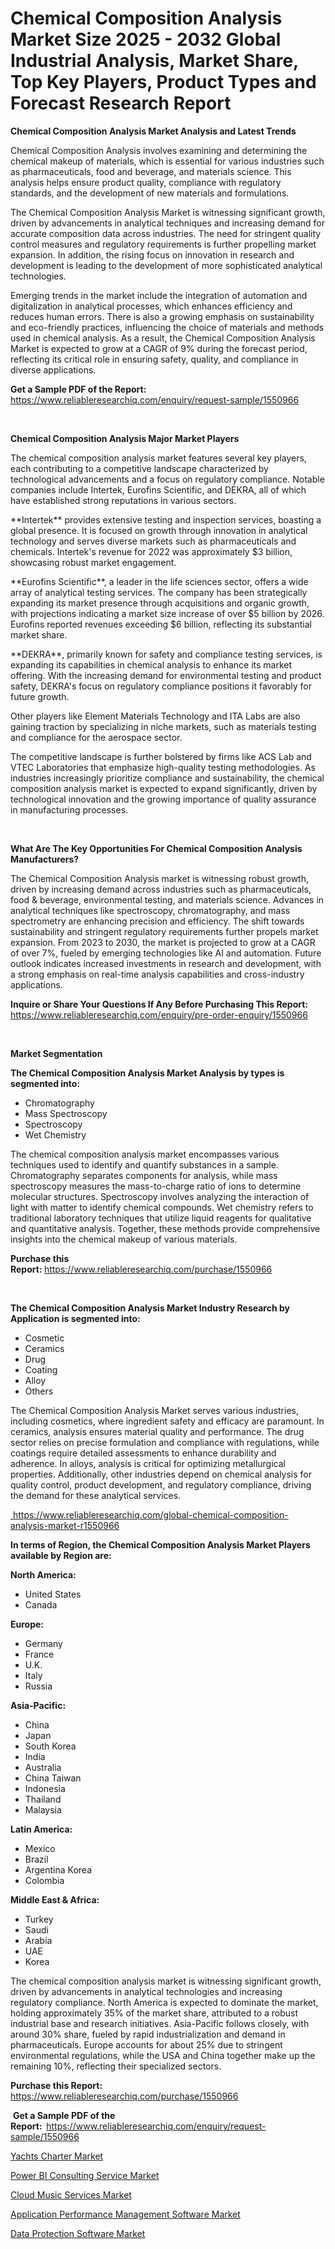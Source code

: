 <p><h1>Chemical Composition Analysis Market Size 2025 - 2032 Global Industrial Analysis, Market Share, Top Key Players, Product Types and Forecast Research Report</h1></p><p><strong>Chemical Composition Analysis Market Analysis and Latest Trends</strong></p>
<p><p>Chemical Composition Analysis involves examining and determining the chemical makeup of materials, which is essential for various industries such as pharmaceuticals, food and beverage, and materials science. This analysis helps ensure product quality, compliance with regulatory standards, and the development of new materials and formulations.</p><p>The Chemical Composition Analysis Market is witnessing significant growth, driven by advancements in analytical techniques and increasing demand for accurate composition data across industries. The need for stringent quality control measures and regulatory requirements is further propelling market expansion. In addition, the rising focus on innovation in research and development is leading to the development of more sophisticated analytical technologies.</p><p>Emerging trends in the market include the integration of automation and digitalization in analytical processes, which enhances efficiency and reduces human errors. There is also a growing emphasis on sustainability and eco-friendly practices, influencing the choice of materials and methods used in chemical analysis. As a result, the Chemical Composition Analysis Market is expected to grow at a CAGR of 9% during the forecast period, reflecting its critical role in ensuring safety, quality, and compliance in diverse applications.</p></p>
<p><strong>Get a Sample PDF of the Report:&nbsp;</strong> <a href="https://www.reliableresearchiq.com/enquiry/request-sample/1550966?utm_campaign=1117&utm_medium=2&utm_source=Github&utm_content=ia&utm_term=09032025&utm_id=chemical-composition-analysis">https://www.reliableresearchiq.com/enquiry/request-sample/1550966</a></p>
<p>&nbsp;</p>
<p><strong>Chemical Composition Analysis Major Market Players</strong></p>
<p><p>The chemical composition analysis market features several key players, each contributing to a competitive landscape characterized by technological advancements and a focus on regulatory compliance. Notable companies include Intertek, Eurofins Scientific, and DEKRA, all of which have established strong reputations in various sectors.</p><p>**Intertek** provides extensive testing and inspection services, boasting a global presence. It is focused on growth through innovation in analytical technology and serves diverse markets such as pharmaceuticals and chemicals. Intertek's revenue for 2022 was approximately $3 billion, showcasing robust market engagement.</p><p>**Eurofins Scientific**, a leader in the life sciences sector, offers a wide array of analytical testing services. The company has been strategically expanding its market presence through acquisitions and organic growth, with projections indicating a market size increase of over $5 billion by 2026. Eurofins reported revenues exceeding $6 billion, reflecting its substantial market share.</p><p>**DEKRA**, primarily known for safety and compliance testing services, is expanding its capabilities in chemical analysis to enhance its market offering. With the increasing demand for environmental testing and product safety, DEKRA's focus on regulatory compliance positions it favorably for future growth.</p><p>Other players like Element Materials Technology and ITA Labs are also gaining traction by specializing in niche markets, such as materials testing and compliance for the aerospace sector. </p><p>The competitive landscape is further bolstered by firms like ACS Lab and VTEC Laboratories that emphasize high-quality testing methodologies. As industries increasingly prioritize compliance and sustainability, the chemical composition analysis market is expected to expand significantly, driven by technological innovation and the growing importance of quality assurance in manufacturing processes.</p></p>
<p>&nbsp;</p>
<p><strong>What Are The Key Opportunities For Chemical Composition Analysis Manufacturers?</strong></p>
<p><p>The Chemical Composition Analysis market is witnessing robust growth, driven by increasing demand across industries such as pharmaceuticals, food & beverage, environmental testing, and materials science. Advances in analytical techniques like spectroscopy, chromatography, and mass spectrometry are enhancing precision and efficiency. The shift towards sustainability and stringent regulatory requirements further propels market expansion. From 2023 to 2030, the market is projected to grow at a CAGR of over 7%, fueled by emerging technologies like AI and automation. Future outlook indicates increased investments in research and development, with a strong emphasis on real-time analysis capabilities and cross-industry applications.</p></p>
<p><strong>Inquire or Share Your Questions If Any Before Purchasing This Report:</strong> <a href="https://www.reliableresearchiq.com/enquiry/pre-order-enquiry/1550966?utm_campaign=1117&utm_medium=2&utm_source=Github&utm_content=ia&utm_term=09032025&utm_id=chemical-composition-analysis">https://www.reliableresearchiq.com/enquiry/pre-order-enquiry/1550966</a></p>
<p>&nbsp;</p>
<p><strong>Market Segmentation</strong></p>
<p><strong>The Chemical Composition Analysis Market Analysis by types is segmented into:</strong></p>
<p><ul><li>Chromatography</li><li>Mass Spectroscopy</li><li>Spectroscopy</li><li>Wet Chemistry</li></ul></p>
<p><p>The chemical composition analysis market encompasses various techniques used to identify and quantify substances in a sample. Chromatography separates components for analysis, while mass spectroscopy measures the mass-to-charge ratio of ions to determine molecular structures. Spectroscopy involves analyzing the interaction of light with matter to identify chemical compounds. Wet chemistry refers to traditional laboratory techniques that utilize liquid reagents for qualitative and quantitative analysis. Together, these methods provide comprehensive insights into the chemical makeup of various materials.</p></p>
<p><strong>Purchase this Report:&nbsp;</strong><a href="https://www.reliableresearchiq.com/purchase/1550966?utm_campaign=1117&utm_medium=2&utm_source=Github&utm_content=ia&utm_term=09032025&utm_id=chemical-composition-analysis">https://www.reliableresearchiq.com/purchase/1550966</a></p>
<p>&nbsp;</p>
<p><strong>The Chemical Composition Analysis Market Industry Research by Application is segmented into:</strong></p>
<p><ul><li>Cosmetic</li><li>Ceramics</li><li>Drug</li><li>Coating</li><li>Alloy</li><li>Others</li></ul></p>
<p><p>The Chemical Composition Analysis Market serves various industries, including cosmetics, where ingredient safety and efficacy are paramount. In ceramics, analysis ensures material quality and performance. The drug sector relies on precise formulation and compliance with regulations, while coatings require detailed assessments to enhance durability and adherence. In alloys, analysis is critical for optimizing metallurgical properties. Additionally, other industries depend on chemical analysis for quality control, product development, and regulatory compliance, driving the demand for these analytical services.</p></p>
<p><a href="https://www.reliableresearchiq.com/global-chemical-composition-analysis-market-r1550966?utm_campaign=1117&utm_medium=2&utm_source=Github&utm_content=ia&utm_term=09032025&utm_id=chemical-composition-analysis">&nbsp;https://www.reliableresearchiq.com/global-chemical-composition-analysis-market-r1550966</a></p>
<p><strong>In terms of Region, the Chemical Composition Analysis Market Players available by Region are:</strong></p>
<p>
    <p> <strong> North America: </strong>
        <ul>
            <li>United States</li>
            <li>Canada</li>
        </ul>
        </p> 
    <p> <strong> Europe: </strong>
        <ul>
            <li>Germany</li>
            <li>France</li>
            <li>U.K.</li>
            <li>Italy</li>
            <li>Russia</li>
        </ul>
        </p> 
    <p> <strong> Asia-Pacific: </strong>
        <ul>
            <li>China</li>
            <li>Japan</li>
            <li>South Korea</li>
            <li>India</li>
            <li>Australia</li>
            <li>China Taiwan</li>
            <li>Indonesia</li>
            <li>Thailand</li>
            <li>Malaysia</li>
        </ul>
        </p> 
    <p> <strong> Latin America: </strong>
        <ul>
            <li>Mexico</li>
            <li>Brazil</li>
            <li>Argentina Korea</li>
            <li>Colombia</li>
        </ul>
        </p> 
    <p> <strong> Middle East & Africa: </strong>
        <ul>
            <li>Turkey</li>
            <li>Saudi</li>
            <li>Arabia</li>
            <li>UAE</li>
            <li>Korea</li>
        </ul>
    </p>
    </p>
<p><p>The chemical composition analysis market is witnessing significant growth, driven by advancements in analytical technologies and increasing regulatory compliance. North America is expected to dominate the market, holding approximately 35% of the market share, attributed to a robust industrial base and research initiatives. Asia-Pacific follows closely, with around 30% share, fueled by rapid industrialization and demand in pharmaceuticals. Europe accounts for about 25% due to stringent environmental regulations, while the USA and China together make up the remaining 10%, reflecting their specialized sectors.</p></p>
<p><strong>Purchase this Report: </strong><a href="https://www.reliableresearchiq.com/purchase/1550966?utm_campaign=1117&utm_medium=2&utm_source=Github&utm_content=ia&utm_term=09032025&utm_id=chemical-composition-analysis">https://www.reliableresearchiq.com/purchase/1550966</a></p>
<p>&nbsp;<strong>Get a Sample PDF of the Report:&nbsp;&nbsp;</strong><a href="https://www.reliableresearchiq.com/enquiry/request-sample/1550966?utm_campaign=1117&utm_medium=2&utm_source=Github&utm_content=ia&utm_term=09032025&utm_id=chemical-composition-analysis">https://www.reliableresearchiq.com/enquiry/request-sample/1550966</a></p>
<p><strong></strong></p>
<p><p><a href="https://github.com/jaspartatin/Market-Research-Report-List-1/blob/main/yachts-charter-market.md?utm_campaign=1117&utm_medium=2&utm_source=Github&utm_content=ia&utm_term=09032025&utm_id=chemical-composition-analysis">Yachts Charter Market</a></p><p><a href="https://github.com/toghojbeinta/Market-Research-Report-List-1/blob/main/power-bi-consulting-service-market.md?utm_campaign=1117&utm_medium=2&utm_source=Github&utm_content=ia&utm_term=09032025&utm_id=chemical-composition-analysis">Power BI Consulting Service Market</a></p><p><a href="https://github.com/luhleickov/Market-Research-Report-List-1/blob/main/cloud-music-services-market.md?utm_campaign=1117&utm_medium=2&utm_source=Github&utm_content=ia&utm_term=09032025&utm_id=chemical-composition-analysis">Cloud Music Services Market</a></p><p><a href="https://github.com/jullselai/Market-Research-Report-List-1/blob/main/application-performance-management-software-market.md?utm_campaign=1117&utm_medium=2&utm_source=Github&utm_content=ia&utm_term=09032025&utm_id=chemical-composition-analysis">Application Performance Management Software Market</a></p><p><a href="https://github.com/dusektwinec3/Market-Research-Report-List-1/blob/main/data-protection-software-market.md?utm_campaign=1117&utm_medium=2&utm_source=Github&utm_content=ia&utm_term=09032025&utm_id=chemical-composition-analysis">Data Protection Software Market</a></p></p>